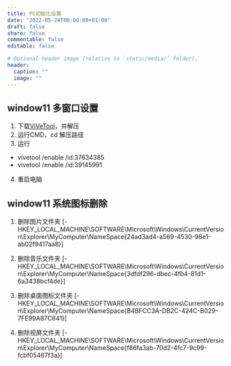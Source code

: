 ```yaml
---
title: PC初始化设置
date: "2022-05-24T00:00:00+01:00"
draft: false
share: false
commentable: false
editable: false

# Optional header image (relative to `static/media/` folder).
header:
  caption: ""
  image: ""
---
```


## **window11 多窗口设置**

1. 下载[ViVeTool](https://github.com/thebookisclosed/ViVe/releases/)，并解压
2. 运行CMD，cd 解压路径
3. 运行 
- vivetool /enable /id:37634385
- vivetool /enable /id:39145991
4. 重启电脑


## **window11 系统图标删除**

1. 删除图片文件夹
[-HKEY_LOCAL_MACHINE\SOFTWARE\Microsoft\Windows\CurrentVersion\Explorer\MyComputer\NameSpace\{24ad3ad4-a569-4530-98e1-ab02f9417aa8}]

2. 删除音乐文件夹
[-HKEY_LOCAL_MACHINE\SOFTWARE\Microsoft\Windows\CurrentVersion\Explorer\MyComputer\NameSpace\{3dfdf296-dbec-4fb4-81d1-6a3438bcf4de}]

3. 删除桌面图标文件夹
[-HKEY_LOCAL_MACHINE\SOFTWARE\Microsoft\Windows\CurrentVersion\Explorer\MyComputer\NameSpace\{B4BFCC3A-DB2C-424C-B029-7FE99A87C641}]


4. 删除视屏文件夹
[-HKEY_LOCAL_MACHINE\SOFTWARE\Microsoft\Windows\CurrentVersion\Explorer\MyComputer\NameSpace\{f86fa3ab-70d2-4fc7-9c99-fcbf05467f3a}]
